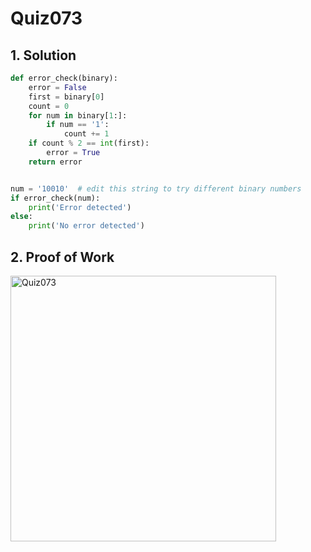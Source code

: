 # Quiz073

## 1. Solution
```.py
def error_check(binary):
    error = False
    first = binary[0]
    count = 0
    for num in binary[1:]:
        if num == '1':
            count += 1
    if count % 2 == int(first):
        error = True
    return error


num = '10010'  # edit this string to try different binary numbers
if error_check(num):
    print('Error detected')
else:
    print('No error detected')

```


## 2. Proof of Work

<img width="425" alt="Quiz073" src="https://github.com/user-attachments/assets/9dc19fd0-d10f-43d9-8df8-ba7faf04ebbd">
